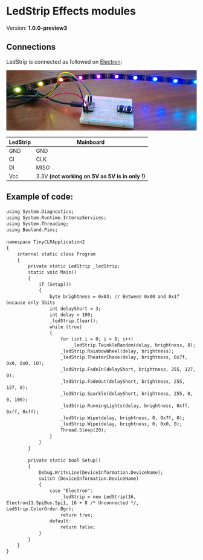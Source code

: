 # LedStrip Effects modules
Version: __1.0.0-preview3__

## Connections ##
LedStrip is connected as followed on [Electron](http://www.ingenuitymicro.com/products/electron/):

![Schematic](LedStripEffects-Electron.jpg)

LedStrip | Mainboard
-------- | ----------
GND | GND
CI | CLK
DI | MISO
Vcc | 3.3V __(not working on 5V as 5V is in only !)__


## Example of code:
```CSharp
using System.Diagnostics;
using System.Runtime.InteropServices;
using System.Threading;
using Bauland.Pins;

namespace TinyCLRApplication2
{
    internal static class Program
    {
        private static LedStrip _ledStrip;
        static void Main()
        {
            if (Setup())
            {
                byte brightness = 0x03; // Between 0x00 and 0x1f because only 5bits
                int delayShort = 3;
                int delay = 100;
                _ledStrip.Clear();
                while (true)
                {
                    for (int i = 0; i < 8; i++)
                        _ledStrip.TwinkleRandom(delay, brightness, 8);
                    _ledStrip.RainbowWheel(delay, brightness);
                    _ledStrip.TheaterChase(delay, brightness, 0x7f, 0x0, 0x0, 10);
                    _ledStrip.FadeIn(delayShort, brightness, 255, 127, 0);
                    _ledStrip.FadeOut(delayShort, brightness, 255, 127, 0);
                    _ledStrip.Sparkle(delayShort, brightness, 255, 0, 0, 100);
                    _ledStrip.RunningLights(delay, brightness, 0xff, 0xff, 0xff);
                    _ledStrip.Wipe(delay, brightness, 0, 0x7f, 0);
                    _ledStrip.Wipe(delay, brightness, 0, 0x0, 0);
                    Thread.Sleep(20);
                }
            }
        }

        private static bool Setup()
        {
            Debug.WriteLine(DeviceInformation.DeviceName);
            switch (DeviceInformation.DeviceName)
            {
                case "Electron":
                    _ledStrip = new LedStrip(16, Electron11.SpiBus.Spi1, 16 + 8 /* Unconnected */, LedStrip.ColorOrder.Bgr);
                    return true;
                default:
                    return false;
            }
        }
    }
}
```
